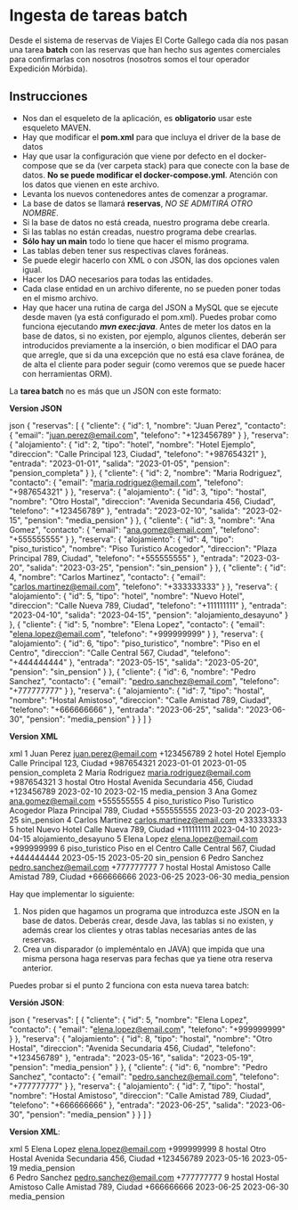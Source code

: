 # Ingesta de tareas batch

Desde el sistema de reservas de Viajes El Corte Gallego cada día nos pasan una tarea **batch** con las reservas que han hecho sus agentes comerciales para confirmarlas con nosotros (nosotros somos el tour operador Expedición Mórbida).

## Instrucciones

* Nos dan el esqueleto de la aplicación, es **obligatorio** usar este esqueleto MAVEN. 
* Hay que modificar el **pom.xml** para que incluya el driver de la base de datos
* Hay que usar la configuración que viene por defecto en el docker-compose que se da (ver carpeta stack) para que  conecte con la base de datos. **No se puede modificar el docker-compose.yml**. Atención con los datos que vienen en este archivo.
* Levanta los nuevos contenedores antes de comenzar a programar.
* La base de datos se llamará **reservas**, *NO SE ADMITIRÁ OTRO NOMBRE*.
* Si la base de datos no está creada, nuestro programa debe crearla.
* Si las tablas no están creadas, nuestro programa debe crearlas.
* **Sólo hay un main** todo lo tiene que hacer el mismo programa.
* Las tablas deben tener sus respectivas claves foráneas.
* Se puede elegir hacerlo con XML o con JSON, las dos opciones valen igual.
* Hacer los DAO necesarios para todas las entidades.
* Cada clase entidad en un archivo diferente, no se pueden poner todas en el mismo archivo.
* Hay que hacer una rutina de carga del JSON a MySQL que se ejecute desde maven (ya está configurado el pom.xml). Puedes probar como funciona ejecutando ***mvn exec:java***. Antes de meter los datos en la base de datos, si no existen, por ejemplo, algunos clientes, deberán ser introducidos previamente a la inserción, o bien modificar el DAO para que arregle, que si da una excepción que no está esa clave foránea, de de alta el cliente para poder seguir (como veremos que se puede hacer con herramientas ORM).

La **tarea batch** no es más que un JSON con este formato:

**Version JSON**

json
{
   "reservas": [
      {
         "cliente": {
            "id": 1,
            "nombre": "Juan Perez",
            "contacto": {
               "email": "juan.perez@email.com",
               "telefono": "+123456789"
            }
         },
         "reserva": {
            "alojamiento": {
               "id": 2,
               "tipo": "hotel",
               "nombre": "Hotel Ejemplo",
               "direccion": "Calle Principal 123, Ciudad",
               "telefono": "+987654321"
            },
            "entrada": "2023-01-01",
            "salida": "2023-01-05",
            "pension": "pension_completa"
         }
      },
      {
         "cliente": {
            "id": 2,
            "nombre": "Maria Rodriguez",
            "contacto": {
               "email": "maria.rodriguez@email.com",
               "telefono": "+987654321"
            }
         },
         "reserva": {
            "alojamiento": {
               "id": 3,
               "tipo": "hostal",
               "nombre": "Otro Hostal",
               "direccion": "Avenida Secundaria 456, Ciudad",
               "telefono": "+123456789"
            },
            "entrada": "2023-02-10",
            "salida": "2023-02-15",
            "pension": "media_pension"
         }
      },
      {
         "cliente": {
            "id": 3,
            "nombre": "Ana Gomez",
            "contacto": {
               "email": "ana.gomez@email.com",
               "telefono": "+555555555"
            }
         },
         "reserva": {
            "alojamiento": {
               "id": 4,
               "tipo": "piso_turistico",
               "nombre": "Piso Turistico Acogedor",
               "direccion": "Plaza Principal 789, Ciudad",
               "telefono": "+555555555"
            },
            "entrada": "2023-03-20",
            "salida": "2023-03-25",
            "pension": "sin_pension"
         }
      },
      {
         "cliente": {
            "id": 4,
            "nombre": "Carlos Martinez",
            "contacto": {
               "email": "carlos.martinez@email.com",
               "telefono": "+333333333"
            }
         },
         "reserva": {
            "alojamiento": {
               "id": 5,
               "tipo": "hotel",
               "nombre": "Nuevo Hotel",
               "direccion": "Calle Nueva 789, Ciudad",
               "telefono": "+111111111"
            },
            "entrada": "2023-04-10",
            "salida": "2023-04-15",
            "pension": "alojamiento_desayuno"
         }
      },
      {
         "cliente": {
            "id": 5,
            "nombre": "Elena Lopez",
            "contacto": {
               "email": "elena.lopez@email.com",
               "telefono": "+999999999"
            }
         },
         "reserva": {
            "alojamiento": {
               "id": 6,
               "tipo": "piso_turistico",
               "nombre": "Piso en el Centro",
               "direccion": "Calle Central 567, Ciudad",
               "telefono": "+444444444"
            },
            "entrada": "2023-05-15",
            "salida": "2023-05-20",
            "pension": "sin_pension"
         }
      },
      {
         "cliente": {
            "id": 6,
            "nombre": "Pedro Sanchez",
            "contacto": {
               "email": "pedro.sanchez@email.com",
               "telefono": "+777777777"
            }
         },
         "reserva": {
            "alojamiento": {
               "id": 7,
               "tipo": "hostal",
               "nombre": "Hostal Amistoso",
               "direccion": "Calle Amistad 789, Ciudad",
               "telefono": "+666666666"
            },
            "entrada": "2023-06-25",
            "salida": "2023-06-30",
            "pension": "media_pension"
         }
      }
   ]
}


**Version XML**

xml
<reservas>
    <cliente>
        <id>1</id>
        <nombre>Juan Perez</nombre>
        <contacto>
            <email>juan.perez@email.com</email>
            <telefono>+123456789</telefono>
        </contacto>
        <reserva>
            <alojamiento>
                <id>2</id>
                <tipo>hotel</tipo>
                <nombre>Hotel Ejemplo</nombre>
                <direccion>Calle Principal 123, Ciudad</direccion>
                <telefono>+987654321</telefono>
            </alojamiento>
            <entrada>2023-01-01</entrada>
            <salida>2023-01-05</salida>
            <pension>pension_completa</pension>
        </reserva>
    </cliente>
    <cliente>
        <id>2</id>
        <nombre>Maria Rodriguez</nombre>
        <contacto>
            <email>maria.rodriguez@email.com</email>
            <telefono>+987654321</telefono>
        </contacto>
        <reserva>
            <alojamiento>
                <id>3</id>
                <tipo>hostal</tipo>
                <nombre>Otro Hostal</nombre>
                <direccion>Avenida Secundaria 456, Ciudad</direccion>
                <telefono>+123456789</telefono>
            </alojamiento>
            <entrada>2023-02-10</entrada>
            <salida>2023-02-15</salida>
            <pension>media_pension</pension>
        </reserva>
    </cliente>
    <cliente>
        <id>3</id>
        <nombre>Ana Gomez</nombre>
        <contacto>
            <email>ana.gomez@email.com</email>
            <telefono>+555555555</telefono>
        </contacto>
        <reserva>
            <alojamiento>
                <id>4</id>
                <tipo>piso_turistico</tipo>
                <nombre>Piso Turistico Acogedor</nombre>
                <direccion>Plaza Principal 789, Ciudad</direccion>
                <telefono>+555555555</telefono>
            </alojamiento>
            <entrada>2023-03-20</entrada>
            <salida>2023-03-25</salida>
            <pension>sin_pension</pension>
        </reserva>
    </cliente>
    <cliente>
        <id>4</id>
        <nombre>Carlos Martinez</nombre>
        <contacto>
            <email>carlos.martinez@email.com</email>
            <telefono>+333333333</telefono>
        </contacto>
        <reserva>
            <alojamiento>
                <id>5</id>
                <tipo>hotel</tipo>
                <nombre>Nuevo Hotel</nombre>
                <direccion>Calle Nueva 789, Ciudad</direccion>
                <telefono>+111111111</telefono>
            </alojamiento>
            <entrada>2023-04-10</entrada>
            <salida>2023-04-15</salida>
            <pension>alojamiento_desayuno</pension>
        </reserva>
    </cliente>
    <cliente>
        <id>5</id>
        <nombre>Elena Lopez</nombre>
        <contacto>
            <email>elena.lopez@email.com</email>
            <telefono>+999999999</telefono>
        </contacto>
        <reserva>
            <alojamiento>
                <id>6</id>
                <tipo>piso_turistico</tipo>
                <nombre>Piso en el Centro</nombre>
                <direccion>Calle Central 567, Ciudad</direccion>
                <telefono>+444444444</telefono>
            </alojamiento>
            <entrada>2023-05-15</entrada>
            <salida>2023-05-20</salida>
            <pension>sin_pension</pension>
        </reserva>
    </cliente>
    <cliente>
        <id>6</id>
        <nombre>Pedro Sanchez</nombre>
        <contacto>
            <email>pedro.sanchez@email.com</email>
            <telefono>+777777777</telefono>
        </contacto>
        <reserva>
            <alojamiento>
                <id>7</id>
                <tipo>hostal</tipo>
                <nombre>Hostal Amistoso</nombre>
                <direccion>Calle Amistad 789, Ciudad</direccion>
                <telefono>+666666666</telefono>
            </alojamiento>
            <entrada>2023-06-25</entrada>
            <salida>2023-06-30</salida>
            <pension>media_pension</pension>
        </reserva>
    </cliente>
</reservas>


Hay que implementar lo siguiente:

1) Nos piden que hagamos un programa que introduzca este JSON en la base de datos. Deberás crear, desde Java, las tablas si no existen, y además crear los clientes y otras tablas necesarias antes de las reservas.
2) Crea un disparador (o impleméntalo en JAVA) que impida que una misma persona haga reservas para fechas que ya tiene otra reserva anterior.

Puedes probar si el punto 2 funciona con esta nueva tarea batch:

**Versión JSON**:

json
{
   "reservas": [
      {
         "cliente": {
            "id": 5,
            "nombre": "Elena Lopez",
            "contacto": {
               "email": "elena.lopez@email.com",
               "telefono": "+999999999"
            }
         },
         "reserva": {
            "alojamiento": {
               "id": 8,
               "tipo": "hostal",
               "nombre": "Otro Hostal",
               "direccion": "Avenida Secundaria 456, Ciudad",
               "telefono": "+123456789"
            },
            "entrada": "2023-05-16",
            "salida": "2023-05-19",
            "pension": "media_pension"
         }
      },
      {
         "cliente": {
            "id": 6,
            "nombre": "Pedro Sanchez",
            "contacto": {
               "email": "pedro.sanchez@email.com",
               "telefono": "+777777777"
            }
         },
         "reserva": {
            "alojamiento": {
               "id": 7,
               "tipo": "hostal",
               "nombre": "Hostal Amistoso",
               "direccion": "Calle Amistad 789, Ciudad",
               "telefono": "+666666666"
            },
            "entrada": "2023-06-25",
            "salida": "2023-06-30",
            "pension": "media_pension"
         }
      }
   ]
}




**Version XML**:

xml
<reservas>
    <cliente>
        <id>5</id>
        <nombre>Elena Lopez</nombre>
        <contacto>
            <email>elena.lopez@email.com</email>
            <telefono>+999999999</telefono>
        </contacto>
        <reserva>
			<alojamiento>
                <id>8</id>
                <tipo>hostal</tipo>
                <nombre>Otro Hostal</nombre>
                <direccion>Avenida Secundaria 456, Ciudad</direccion>
                <telefono>+123456789</telefono>
            </alojamiento>
            <entrada>2023-05-16</entrada>
            <salida>2023-05-19</salida>
            <pension>media_pension</pension>        
        </reserva>
    </cliente>
    <cliente>
        <id>6</id>
        <nombre>Pedro Sanchez</nombre>
        <contacto>
            <email>pedro.sanchez@email.com</email>
            <telefono>+777777777</telefono>
        </contacto>
        <reserva>
            <alojamiento>
                <id>9</id>
                <tipo>hostal</tipo>
                <nombre>Hostal Amistoso</nombre>
                <direccion>Calle Amistad 789, Ciudad</direccion>
                <telefono>+666666666</telefono>
            </alojamiento>
            <entrada>2023-06-25</entrada>
            <salida>2023-06-30</salida>
            <pension>media_pension</pension>
        </reserva>
    </cliente>
</reservas>

